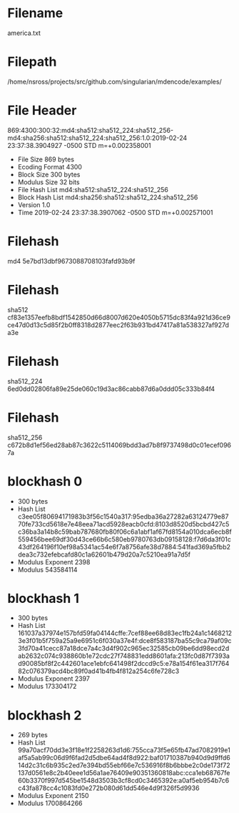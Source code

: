 # Filename
america.txt

# Filepath
/home/nsross/projects/src/github.com/singularian/mdencode/examples/

# File Header
869:4300:300:32:md4:sha512:sha512_224:sha512_256-md4:sha256:sha512:sha512_224:sha512_256:1.0:2019-02-24 23:37:38.3904927 -0500 STD m=+0.002358001

- File Size 869 bytes
- Ecoding Format 4300
- Block Size 300 bytes
- Modulus Size 32 bits
- File Hash List md4:sha512:sha512_224:sha512_256
- Block Hash List md4:sha256:sha512:sha512_224:sha512_256
- Version 1.0
- Time 2019-02-24 23:37:38.3907062 -0500 STD m=+0.002571001

# Filehash
 md4 5e7bd13dbf9673088708103fafd93b9f
# Filehash
 sha512 cf83e1357eefb8bdf1542850d66d8007d620e4050b5715dc83f4a921d36ce9ce47d0d13c5d85f2b0ff8318d2877eec2f63b931bd47417a81a538327af927da3e
# Filehash
 sha512_224 6ed0dd02806fa89e25de060c19d3ac86cabb87d6a0ddd05c333b84f4
# Filehash
 sha512_256 c672b8d1ef56ed28ab87c3622c5114069bdd3ad7b8f9737498d0c01ecef0967a

# blockhash 0
- 300 bytes
- Hash List c3ee05f80694171983b3f56c1540a317:95edba36a27282a63124779e8770fe733cd5618e7e48eea71acd5928eacb0cfd:8103d8520d5bcbd427c5c36ba3a14b8c59bab787680fb80f06c6a1abf1af67fd8154a010dca6ecb8f559456bee69df30d43ce66b6c580eb9780763db09158128:f7d6da3f01c43df264196f10ef98a5341ac54e6f7a8756afe38d7884:541fad369a5fbb2dea3c732efebcafd80c1a62601b479d20a7c5210ea91a7d5f
- Modulus Exponent 2398
- Modulus 543584114

# blockhash 1
- 300 bytes
- Hash List 161037a37974e157bfd59fa04144cffe:7cef88ee68d83ec1fb24a1c14682123e3f01b5f759a25a9e6951c6f030a37e4f:dce8f583187ba55c9ca79af09c3fd70a41cecc87a18dce7a4c3d4f902c965ec32585cb09be6dd98ecd2dab2632c074c938860b1e72cdc27f748831edd8601afa:213fc0d87f7393ad90085bf8f2c442601ace1ebfc641498f2dccd9c5:e78a154f61ea317f76482c076379acd4bc89f0ad41b4fb4f812a254c6fe728c3
- Modulus Exponent 2397
- Modulus 173304172

# blockhash 2
- 269 bytes
- Hash List 99a70acf70dd3e3f18e1f2258263d1d6:755cca73f5e65fb47ad7082919e1af5a5ab99c06d9f6fad2d5dbe64ad4f8d922:baf01710387b940d9d9ffd614d2c31c6b935c2ed7e394bd55ebf66e7c536916f8b6bbbe2c0de173f72137d0561e8c2b40eee1d56a1ae76409e90351360818abc:cca1eb68767fe60b3370f997d545be1548d3503b3cf8cd0c3465392e:a0af5eb954b7c6c43fa878cc4c1083fd0e272b080d61dd546e4d9f326f5d9936
- Modulus Exponent 2150
- Modulus 1700864266

